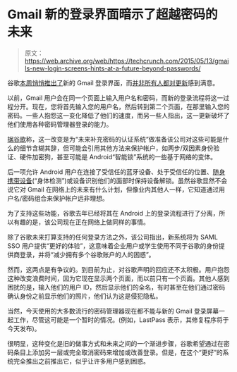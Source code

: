 # Gmail 新的登录界面暗示了超越密码的未来

> 原文：<https://web.archive.org/web/https://techcrunch.com/2015/05/13/gmails-new-login-screens-hints-at-a-future-beyond-passwords/>

谷歌[本周悄悄推出了](https://web.archive.org/web/20230328143808/http://googlesystem.blogspot.com/2015/05/new-gmail-login-page.html)新的 Gmail 登录界面，而[并非所有人都对更新](https://web.archive.org/web/20230328143808/https://productforums.google.com/forum/m/#!category-topic/gmail/oAsE-6wmaSU)感到满意。

以前，Gmail 用户会在同一个页面上输入用户名和密码，而新的登录流程将这一过程分开。现在，您将首先输入您的用户名，然后转到第二个页面，在那里输入您的密码。一些人抱怨这一变化降低了他们的速度，而另一些人指出，这一更新破坏了他们使用各种密码管理器登录的能力。

[据谷歌](https://web.archive.org/web/20230328143808/https://productforums.google.com/forum/m/#!category-topic/gmail/oAsE-6wmaSU)称，这一改变是为“未来补充密码的认证系统”做准备该公司对这些可能是什么的细节含糊其辞，但可能会引用其他方法来保护帐户，如两步/双因素身份验证、硬件加密狗，甚至可能是 Android“智能锁”系统的一些基于网络的变体。

后一项允许 Android 用户在连接了受信任的蓝牙设备、处于受信任的位置、[随身携带设备](https://web.archive.org/web/20230328143808/https://techcrunch.com/2015/03/22/androids-smart-on-body-unlock-function-could-eliminate-a-longtime-headache/)(“身体检测”)或设备识别他们的面部时保持设备解锁。虽然谷歌显然不会说它对 Gmail 在网络上的未来有什么计划，但像业内其他人一样，它知道通过用户名/密码组合来保护帐户远非理想。

为了支持这些功能，谷歌去年已经将其在 Android 上的登录流程进行了分离，所以有趣的是，该公司现在正在网络上做同样的事情。

除了谷歌未来打算支持的任何登录方法之外，该公司指出，新系统将为 SAML SSO 用户提供“更好的体验”，这意味着企业用户或学生使用不同于谷歌的身份提供商登录，并将“减少拥有多个谷歌账户的人的困惑”。

然而，这两点是有争议的。到目前为止，对谷歌声明的回应还不太积极。用户抱怨这种改变浪费时间，因为它现在显示两个页面，而以前只有一个页面。其他人感到困扰的是，输入他们的用户 ID，然后显示他们的全名，有时甚至在他们通过密码确认身份之前显示他们的照片，他们认为这是侵犯隐私。

当然，今天使用的大多数流行的密码管理器现在都不能与新的 Gmail 登录屏幕一起工作，尽管这可能是一个暂时的情况。(例如，LastPass 表示，其修复程序将于今天发布)。

很明显，这种变化是旧的做事方式和未来之间的一个渐进步骤，谷歌希望通过在密码条目上添加另一层或完全取消密码来增加或改善登录。但是，在这个“更好”的系统完全推出之前推出它，似乎让许多用户感到困惑。